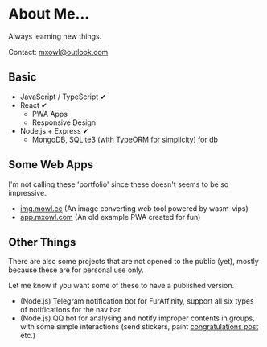 About Me...
===

Always learning new things.

Contact: mxowl@outlook.com

## Basic

* JavaScript / TypeScript ✔
* React ✔
  * PWA Apps
  * Responsive Design
* Node.js + Express ✔
  * MongoDB, SQLite3 (with TypeORM for simplicity) for db

## Some Web Apps

I'm not calling these 'portfolio' since these doesn't seems to be so impressive.

- [img.mowl.cc](https://img.mowl.cc/) (An image converting web tool powered by wasm-vips)
- [app.mxowl.com](https://app.mxowl.com/) (An old example PWA created for fun)

## Other Things

There are also some projects that are not opened to the public (yet), mostly because these are for personal use only.

Let me know if you want some of these to have a published version.

- (Node.js) Telegram notification bot for FurAffinity, support all six types of notifications for the nav bar.
- (Node.js) QQ bot for analysing and notify improper contents in groups, with some simple interactions (send stickers, paint [congratulations post](https://witnessbot.mxowl.com/services/congratulations/) etc.)
